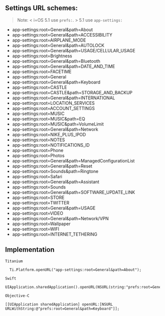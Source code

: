## Settings URL schemes:

> Note: < i=OS 5.1 use `prefs:`. > 5.1 use `app-settings:`

- app-settings:root=General&path=About
- app-settings:root=General&path=ACCESSIBILITY
- app-settings:root=AIRPLANE_MODE
- app-settings:root=General&path=AUTOLOCK
- app-settings:root=General&path=USAGE/CELLULAR_USAGE
- app-settings:root=Brightness
- app-settings:root=General&path=Bluetooth
- app-settings:root=General&path=DATE_AND_TIME
- app-settings:root=FACETIME
- app-settings:root=General
- app-settings:root=General&path=Keyboard
- app-settings:root=CASTLE
- app-settings:root=CASTLE&path=STORAGE_AND_BACKUP
- app-settings:root=General&path=INTERNATIONAL
- app-settings:root=LOCATION_SERVICES
- app-settings:root=ACCOUNT_SETTINGS
- app-settings:root=MUSIC
- app-settings:root=MUSIC&path=EQ
- app-settings:root=MUSIC&path=VolumeLimit
- app-settings:root=General&path=Network
- app-settings:root=NIKE_PLUS_IPOD
- app-settings:root=NOTES
- app-settings:root=NOTIFICATIONS_ID
- app-settings:root=Phone
- app-settings:root=Photos
- app-settings:root=General&path=ManagedConfigurationList
- app-settings:root=General&path=Reset
- app-settings:root=Sounds&path=Ringtone
- app-settings:root=Safari
- app-settings:root=General&path=Assistant
- app-settings:root=Sounds
- app-settings:root=General&path=SOFTWARE_UPDATE_LINK
- app-settings:root=STORE
- app-settings:root=TWITTER
- app-settings:root=General&path=USAGE
- app-settings:root=VIDEO
- app-settings:root=General&path=Network/VPN
- app-settings:root=Wallpaper
- app-settings:root=WIFI
- app-settings:root=INTERNET_TETHERING

## Implementation

`Titanium`

```
  Ti.Platform.openURL("app-settings:root=General&path=About");
```

`Swift`

```
UIApplication.sharedApplication().openURL(NSURL(string:"prefs:root=General&path=Keyboard")!)
```

`Objective-C`

```
[[UIApplication sharedApplication] openURL:[NSURL URLWithString:@"prefs:root=General&path=Keyboard"]];
```
